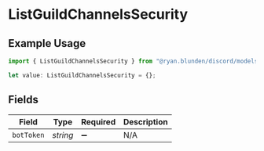# ListGuildChannelsSecurity

## Example Usage

```typescript
import { ListGuildChannelsSecurity } from "@ryan.blunden/discord/models/operations";

let value: ListGuildChannelsSecurity = {};
```

## Fields

| Field              | Type               | Required           | Description        |
| ------------------ | ------------------ | ------------------ | ------------------ |
| `botToken`         | *string*           | :heavy_minus_sign: | N/A                |